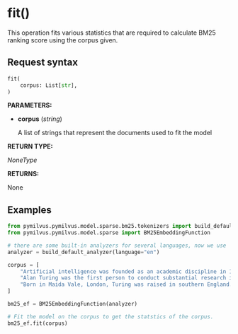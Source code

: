 # fit()

This operation fits various statistics that are required to calculate BM25 ranking score using the corpus given.

## Request syntax

```python
fit(
    corpus: List[str], 
)
```

__PARAMETERS:__

- __corpus__ (_string_)

    A list of strings that represent the documents used to fit the model

__RETURN TYPE:__

_NoneType_

__RETURNS:__

None

## Examples

```python
from pymilvus.pymilvus.model.sparse.bm25.tokenizers import build_default_analyzer
from pymilvus.pymilvus.model.sparse import BM25EmbeddingFunction

# there are some built-in analyzers for several languages, now we use 'en' for English.
analyzer = build_default_analyzer(language="en")

corpus = [
    "Artificial intelligence was founded as an academic discipline in 1956.",
    "Alan Turing was the first person to conduct substantial research in AI.",
    "Born in Maida Vale, London, Turing was raised in southern England.",
]

bm25_ef = BM25EmbeddingFunction(analyzer)

# Fit the model on the corpus to get the statstics of the corpus.
bm25_ef.fit(corpus)
```

